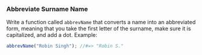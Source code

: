 ### Abbreviate Surname Name

Write a function called ```abbrevName``` that converts a name into an abbreviated form, meaning that you take the first letter of the surname, make sure it is capitalized, and add a dot.
Example:

```jsx
abbrevName("Robin Singh"); //#=> "Robin S."
```